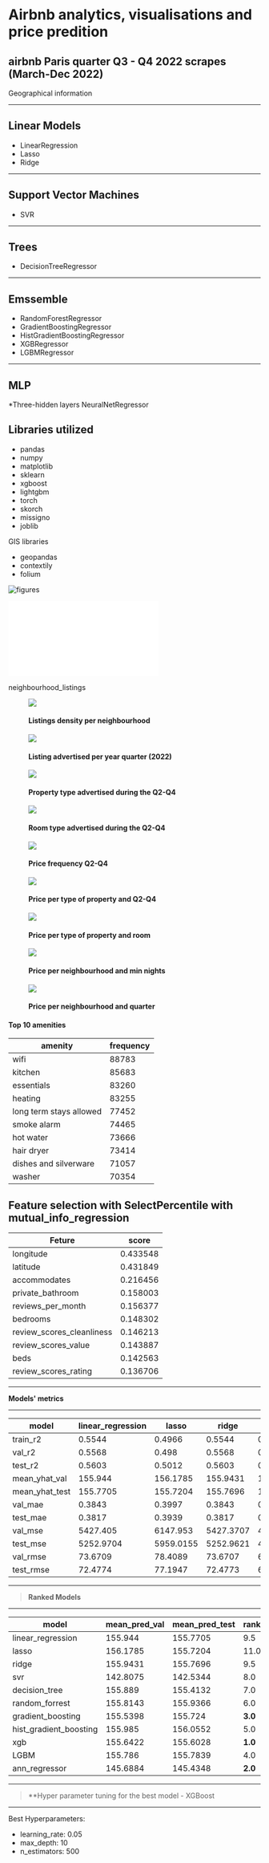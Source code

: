 # Airbnb analytics, visualisations and price predition
## airbnb Paris quarter Q3 - Q4 2022 scrapes (March-Dec 2022)


Geographical information


---
Linear Models
---
* LinearRegression
* Lasso
* Ridge

---
Support Vector Machines
---
* SVR 

---
Trees
---
* DecisionTreeRegressor

---
Emssemble
---
* RandomForestRegressor
* GradientBoostingRegressor
* HistGradientBoostingRegressor
* XGBRegressor
* LGBMRegressor

---
MLP
----
*Three-hidden layers NeuralNetRegressor

## Libraries utilized

* pandas
* numpy
* matplotlib
* sklearn
* xgboost
* lightgbm
* torch
* skorch
* missigno
* joblib

GIS  libraries

* geopandas
* contextily
* folium


![figures](/figures/paris_listings.jpg)



![figures](/figures/geomap.html)

neighbourhood_listings

<figure>
  <img src="/figures/neighbourhood.jpg"  />
  <figcaption>
      <h4>Listings density per neighbourhood</h4>
  </figcaption>
</figure>



<figure>
  <img src="/figures/quarters_density.jpg"  />
  <figcaption>
      <h4> Listing advertised per year quarter (2022)</h4>
  </figcaption>
</figure>


<figure>
  <img src="/figures/property_type.jpg"  />
  <figcaption>
      <h4>Property type advertised during the Q2-Q4 </h4>
  </figcaption>
</figure>



<figure>
  <img src="/figures/room_type.jpg"  />
  <figcaption>
      <h4>Room type advertised during the Q2-Q4 </h4>
  </figcaption>
</figure>


<figure>
  <img src="/figures/price.jpg"  />
  <figcaption>
      <h4>Price frequency Q2-Q4 </h4>
  </figcaption>
</figure>

<figure>
  <img src="/figures/property_scrape_box.jpg"  />
  <figcaption>
      <h4>Price per type of property and Q2-Q4 </h4>
  </figcaption>
</figure>


<figure>
  <img src="/figures/property_room_type_box.jpg"  />
  <figcaption>
      <h4>Price per type of property and room </h4>
  </figcaption>
</figure>

<figure>
  <img src="/figures/neighbourhood_minimum_nights_box.jpg"  />
  <figcaption>
      <h4>Price per neighbourhood and min nights</h4>
  </figcaption>
</figure>

<figure>
  <img src="/figures/neighbourhood_scrape_id_box.jpg"  />
  <figcaption>
      <h4>Price per neighbourhood and quarter</h4>
  </figcaption>
</figure>


#### **Top 10 amenities**

|amenity|frequency|
|---|---|
|wifi|88783|
|kitchen|85683|
|essentials|83260|
|heating|83255|
|long term stays allowed|77452|
|smoke alarm|74465|
|hot water|73666|
|hair dryer|73414|
|dishes and silverware|71057|
|washer|70354|

## Feature selection with SelectPercentile with mutual_info_regression


|Feture | score |
|-----------------------------|---------|
|longitude                    |0.433548 |
|latitude                     |0.431849 |
|accommodates                 |0.216456 |
|private_bathroom             |0.158003 |
|reviews_per_month            |0.156377 |
|bedrooms                     |0.148302 |
|review_scores_cleanliness    |0.146213 |
|review_scores_value          |0.143887 |
|beds                         |0.142563 |
|review_scores_rating         |0.136706 |



---


**Models' metrics**


---


|model|linear\_regression|lasso|ridge|svr|decision\_tree|random\_forrest|gradient\_boosting|hist\_gradient\_boosting|xgb|LGBM|ann\_regressor|
|---|---|---|---|---|---|---|---|---|---|---|---|
|train\_r2|0\.5544|0\.4966|0\.5544|0\.6094|0\.6435|0\.6564|0\.896|0\.7041|0\.9565|0\.8016|0\.9491|
|val\_r2|0\.5568|0\.498|0\.5568|0\.6002|0\.5877|0\.6279|0\.78|0\.6824|0\.803|0\.7422|0\.7845|
|test\_r2|0\.5603|0\.5012|0\.5603|0\.6077|0\.5965|0\.6362|0\.7863|0\.694|0\.8111|0\.7533|0\.7942|
|mean\_yhat\_val|155\.944|156\.1785|155\.9431|142\.8075|155\.889|155\.8143|155\.5398|155\.985|155\.6422|155\.786|145\.6884|
|mean\_yhat\_test|155\.7705|155\.7204|155\.7696|142\.5344|155\.4132|155\.9366|155\.724|156\.0552|155\.6028|155\.7839|145\.4348|
|val\_mae|0\.3843|0\.3997|0\.3843|0\.2811|0\.3434|0\.3332|0\.2425|0\.306|0\.2263|0\.2728|0\.2141|
|test\_mae|0\.3817|0\.3939|0\.3817|0\.2811|0\.3419|0\.332|0\.2418|0\.3029|0\.225|0\.2698|0\.2118|
|val\_mse|5427\.405|6147\.953|5427\.3707|4895\.9498|5049\.7012|4557\.1913|2694\.7748|3889\.0085|2412\.8689|3156\.8245|2639\.4353|
|test\_mse|5252\.9704|5959\.0155|5252\.9621|4687\.2693|4820\.9274|4346\.8873|2553\.1095|3656\.1552|2256\.5164|2947\.1248|2459\.0037|
|val\_rmse|73\.6709|78\.4089|73\.6707|69\.9711|71\.0612|67\.507|51\.9112|62\.3619|49\.121|56\.1856|51\.3754|
|test\_rmse|72\.4774|77\.1947|72\.4773|68\.4636|69\.4329|65\.9309|50\.5283|60\.4661|47\.5028|54\.2874|49\.5883|


---

> **Ranked Models**

---



|model|mean_pred\_val|mean_pred\_test|rank_train\_r2|rank_val\_r2|rank_test\_r2|rank_val\_mae|rank_test\_mae|rank_val\_mse|rank_test\_mse|rank_val\_rmse|rank_test\_rmse|
|---|---|---|---|---|---|---|---|---|---|---|---|
|linear\_regression|155\.944|155\.7705|9\.5|9\.5|9\.5|9\.5|9\.5|10\.0|10\.0|10\.0|10\.0|
|lasso|156\.1785|155\.7204|11\.0|11\.0|11\.0|11\.0|11\.0|11\.0|11\.0|11\.0|11\.0|
|ridge|155\.9431|155\.7696|9\.5|9\.5|9\.5|9\.5|9\.5|9\.0|9\.0|9\.0|9\.0|
|svr|142\.8075|142\.5344|8\.0|7\.0|7\.0|5\.0|5\.0|7\.0|7\.0|7\.0|7\.0|
|decision\_tree|155\.889|155\.4132|7\.0|8\.0|8\.0|8\.0|8\.0|8\.0|8\.0|8\.0|8\.0|
|random\_forrest|155\.8143|155\.9366|6\.0|6\.0|6\.0|7\.0|7\.0|6\.0|6\.0|6\.0|6\.0|
|gradient\_boosting|155\.5398|155\.724|__3\.0__|__3\.0__|__3\.0__|__3\.0__|__3\.0__|__3\.0__|__3\.0__|__3\.0__|__3\.0__|
|hist\_gradient\_boosting|155\.985|156\.0552|5\.0|5\.0|5\.0|6\.0|6\.0|5\.0|5\.0|5\.0|5\.0|
|xgb|155\.6422|155\.6028|__1\.0__|__1\.0__|__1\.0__|__2\.0__|__2\.0__|__1\.0__|__1\.0__|__1\.0__|__1\.0__|
|LGBM|155\.786|155\.7839|4\.0|4\.0|4\.0|4\.0|4\.0|4\.0|4\.0|4\.0|4\.0|
|ann\_regressor|145\.6884|145\.4348|__2\.0__|__2\.0__|__2\.0__|__1\.0__|__1\.0__|__2\.0__|__2\.0__|__2\.0__|__2\.0__|


---

> **Hyper parameter tuning for the best model - XGBoost

---
Best Hyperparameters: 

* learning_rate: 0.05
* max_depth: 10 
* n_estimators: 500


